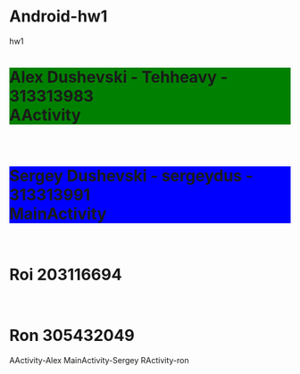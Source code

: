 # Android-hw1
hw1
<h1 style="background: green;">
Alex Dushevski - Tehheavy - 313313983
<br/>
AActivity
</h1>
<br/>
<h1 style="background: blue;">
Sergey Dushevski - sergeydus - 313313991
</br>
MainActivity
</h1>
<br/>
<h1>
  Roi 203116694
</h1>
<br/>
<h1>
Ron 305432049
</h1>




AActivity-Alex
MainActivity-Sergey
RActivity-ron
